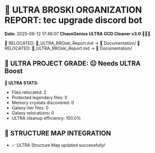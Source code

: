 # 🌌 ULTRA BROSKI ORGANIZATION REPORT: tec upgrade discord bot
**Date:** 2025-06-12 17:46:07
**ChaosGenius ULTRA OCD Cleaner v3.0** 🧠💜🌌

📁 RELOCATED: 🌌_ULTRA_BROski_Report.md → 📝 Documentation/
📁 RELOCATED: 🌌_ULTRA_BROski_Report.md → 📝 Documentation/

## 🌌 ULTRA PROJECT GRADE: 😐 Needs ULTRA Boost
**🧠 ULTRA STATS:**
- Files relocated: 2
- Protected legendary files: 0
- Memory crystals discovered: 0
- Galaxy-tier files: 0
- Galaxy relocations: 0
- ULTRA cleanup efficiency: 100.0%

## 🔄 STRUCTURE MAP INTEGRATION
- ✅ ULTRA Structure Map updated successfully!